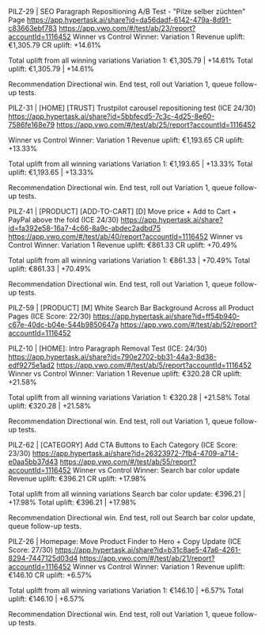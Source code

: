 PILZ-29 | SEO Paragraph Repositioning A/B Test - "Pilze selber züchten" Page
https://app.hypertask.ai/share?id=da56dadf-6142-479a-8d91-c83663ebf783
https://app.vwo.com/#/test/ab/23/report?accountId=1116452
Winner vs Control
Winner: Variation 1
Revenue uplift: €1,305.79
CR uplift: +14.61%

Total uplift from all winning variations
Variation 1: €1,305.79 | +14.61%
Total uplift: €1,305.79 | +14.61%

Recommendation
Directional win. End test, roll out Variation 1, queue follow-up tests.

PILZ-31 | [HOME] [TRUST] Trustpilot carousel repositioning test (ICE 24/30)
https://app.hypertask.ai/share?id=5bbfecd5-7c3c-4d25-8e60-7586fe168e79
https://app.vwo.com/#/test/ab/25/report?accountId=1116452

Winner vs Control
Winner: Variation 1
Revenue uplift: €1,193.65
CR uplift: +13.33%

Total uplift from all winning variations
Variation 1: €1,193.65 | +13.33%
Total uplift: €1,193.65 | +13.33%

Recommendation
Directional win. End test, roll out Variation 1, queue follow-up tests.

PILZ-41 | [PRODUCT] [ADD-TO-CART] [D] Move price + Add to Cart + PayPal above the fold (ICE 24/30)
https://app.hypertask.ai/share?id=fa392e58-16a7-4c66-8a9c-abdec2adbd75
https://app.vwo.com/#/test/ab/40/report?accountId=1116452
Winner vs Control
Winner: Variation 1
Revenue uplift: €861.33
CR uplift: +70.49%

Total uplift from all winning variations
Variation 1: €861.33 | +70.49%
Total uplift: €861.33 | +70.49%

Recommendation
Directional win. End test, roll out Variation 1, queue follow-up tests.

PILZ-59 | [PRODUCT] [M] White Search Bar Background Across all Product Pages (ICE Score: 22/30)
https://app.hypertask.ai/share?id=ff54b940-c67e-40dc-b04e-544b9850647a
https://app.vwo.com/#/test/ab/52/report?accountId=1116452

PILZ-10 | [HOME]: Intro Paragraph Removal Test (ICE: 24/30)
https://app.hypertask.ai/share?id=790e2702-bb31-44a3-8d38-edf9275e1ad2
https://app.vwo.com/#/test/ab/5/report?accountId=1116452
Winner vs Control
Winner: Variation 1
Revenue uplift: €320.28
CR uplift: +21.58%

Total uplift from all winning variations
Variation 1: €320.28 | +21.58%
Total uplift: €320.28 | +21.58%

Recommendation
Directional win. End test, roll out Variation 1, queue follow-up tests.

PILZ-62 | [CATEGORY] Add CTA Buttons to Each Category (ICE Score: 23/30)
https://app.hypertask.ai/share?id=26323972-7fb4-4709-a714-e0aa5bb37d43
https://app.vwo.com/#/test/ab/55/report?accountId=1116452
Winner vs Control
Winner: Search bar color update
Revenue uplift: €396.21
CR uplift: +17.98%

Total uplift from all winning variations
Search bar color update: €396.21 | +17.98%
Total uplift: €396.21 | +17.98%

Recommendation
Directional win. End test, roll out Search bar color update, queue follow-up tests.



PILZ-26 | Homepage: Move Product Finder to Hero + Copy Update (ICE Score: 27/30)
https://app.hypertask.ai/share?id=b31c8ae5-47a6-4261-8294-7447125d03d4
https://app.vwo.com/#/test/ab/21/report?accountId=1116452
Winner vs Control
Winner: Variation 1
Revenue uplift: €146.10
CR uplift: +6.57%

Total uplift from all winning variations
Variation 1: €146.10 | +6.57%
Total uplift: €146.10 | +6.57%

Recommendation
Directional win. End test, roll out Variation 1, queue follow-up tests.